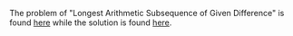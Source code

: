 The problem of "Longest Arithmetic Subsequence of Given Difference" is found [here](https://leetcode.com/problems/longest-subarray-of-1s-after-deleting-one-element/description/) while the solution is found [here](https://github.com/aurimas13/Solutions-To-Problems/blob/main/LeetCode/Python%20Solutions/Longest%20Arithmetic%20Subsequence%20of%20Given%20Difference/longest.py).
